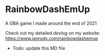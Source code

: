 # RainbowDashEmUp
A GBA game I made around the end of 2021

Check out my detailed *devlog* on my website: https://www.ianrudy.com/rainbowdashemup

- Todo: update this MD file
